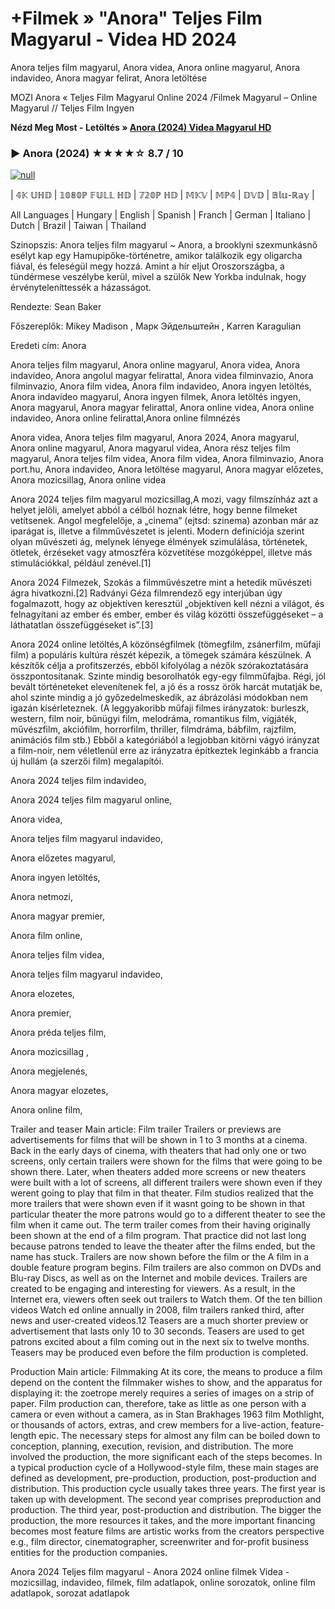 # +Filmek » "Anora" Teljes Film Magyarul - Videa HD 2024
Anora teljes film magyarul, Anora videa, Anora online magyarul, Anora indavideo, Anora magyar felirat, Anora letöltése

MOZI Anora « Teljes Film Magyarul Online 2024 /Filmek Magyarul – Online Magyarul // Teljes Film Ingyen

**Nézd Meg Most - Letöltés » [Anora (2024) Videa Magyarul HD](https://t.co/ZiNcAUYSew)**

### ▶️ Anora (2024) ★★★★☆ 8.7 / 10

[![null](https://static.wixstatic.com/media/855a25_043b5abeb4ae4d35ac003198e7fe56ed~mv2.gif)](https://t.co/ZiNcAUYSew)

| 𝟜𝕂 𝕌ℍ𝔻 | 𝟙𝟘𝟠𝟘ℙ 𝔽𝕌𝕃𝕃 ℍ𝔻 | 𝟟𝟚𝟘ℙ ℍ𝔻 | 𝕄𝕂𝕍 | 𝕄ℙ𝟜 | 𝔻𝕍𝔻 | 𝔹𝕝𝕦-ℝ𝕒𝕪 |

All Languages | Hungary | English | Spanish | Franch | German | Italiano | Dutch | Brazil | Taiwan | Thailand

Szinopszis: Anora teljes film magyarul ~ Anora, a brooklyni szexmunkásnő esélyt kap egy Hamupipőke-történetre, amikor találkozik egy oligarcha fiával, és feleségül megy hozzá. Amint a hír eljut Oroszországba, a tündérmese veszélybe kerül, mivel a szülők New Yorkba indulnak, hogy érvényteleníttessék a házasságot.

Rendezte: Sean Baker

Főszereplők: Mikey Madison , Марк Эйдельштейн , Karren Karagulian

Eredeti cím: Anora

Anora teljes film magyarul, Anora online magyarul, Anora videa, Anora indavideo, Anora angolul magyar felirattal, Anora videa filminvazio, Anora filminvazio, Anora film videa, Anora film indavideo, Anora ingyen letöltés, Anora indavideo magyarul, Anora ingyen filmek, Anora letöltés ingyen, Anora magyarul, Anora magyar felirattal, Anora online videa, Anora online indavideo, Anora online felirattal,Anora online filmnézés

Anora videa, Anora teljes film magyarul, Anora 2024, Anora magyarul, Anora online magyarul, Anora magyarul videa, Anora rész teljes film magyarul, Anora teljes film videa, Anora film videa, Anora filminvazio, Anora port.hu, Anora indavideo, Anora letöltése magyarul, Anora magyar előzetes, Anora mozicsillag, Anora online videa

Anora 2024 teljes film magyarul mozicsillag,A mozi, vagy filmszínház azt a helyet jelöli, amelyet abból a célból hoznak létre, hogy benne filmeket vetítsenek. Angol megfelelője, a „cinema” (ejtsd: szinema) azonban már az iparágat is, illetve a filmművészetet is jelenti. Modern definíciója szerint olyan művészeti ág, melynek lényege élmények szimulálása, történetek, ötletek, érzéseket vagy atmoszféra közvetítése mozgóképpel, illetve más stimulációkkal, például zenével.[1]
 
Anora 2024 Filmezek, Szokás a filmművészetre mint a hetedik művészeti ágra hivatkozni.[2] Radványi Géza filmrendező egy interjúban úgy fogalmazott, hogy az objektíven keresztül „objektíven kell nézni a világot, és felnagyítani az ember és ember, ember és világ közötti összefüggéseket – a láthatatlan összefüggéseket is”.[3]

Anora 2024 online letöltés,A közönségfilmek (tömegfilm, zsánerfilm, műfaji film) a populáris kultúra részét képezik, a tömegek számára készülnek. A készítők célja a profitszerzés, ebből kifolyólag a nézők szórakoztatására összpontosítanak. Szinte mindig besorolhatók egy-egy filmműfajba. Régi, jól bevált történeteket elevenítenek fel, a jó és a rossz örök harcát mutatják be, ahol szinte mindig a jó győzedelmeskedik, az ábrázolási módokban nem igazán kísérleteznek. (A leggyakoribb műfaji filmes irányzatok: burleszk, western, film noir, bűnügyi film, melodráma, romantikus film, vígjáték, művészfilm, akciófilm, horrorfilm, thriller, filmdráma, bábfilm, rajzfilm, animációs film stb.) Ebből a kategóriából a legjobban kitörni vágyó irányzat a film-noir, nem véletlenül erre az irányzatra építkeztek leginkább a francia új hullám (a szerzői film) megalapítói.

Anora 2024 teljes film indavideo,

Anora 2024 teljes film magyarul online,

Anora videa,

Anora teljes film magyarul indavideo,

Anora előzetes magyarul,

Anora ingyen letöltés,

Anora netmozi,

Anora magyar premier,

Anora film online,

Anora teljes film videa,

Anora teljes film magyarul indavideo,

Anora elozetes,

Anora premier,

Anora préda teljes film,

Anora mozicsillag ,

Anora megjelenés,

Anora magyar elozetes,

Anora online film,

Trailer and teaser Main article: Film trailer Trailers or previews are advertisements for films that will be shown in 1 to 3 months at a cinema. Back in the early days of cinema, with theaters that had only one or two screens, only certain trailers were shown for the films that were going to be shown there. Later, when theaters added more screens or new theaters were built with a lot of screens, all different trailers were shown even if they werent going to play that film in that theater. Film studios realized that the more trailers that were shown even if it wasnt going to be shown in that particular theater the more patrons would go to a different theater to see the film when it came out. The term trailer comes from their having originally been shown at the end of a film program. That practice did not last long because patrons tended to leave the theater after the films ended, but the name has stuck. Trailers are now shown before the film or the A film in a double feature program begins. Film trailers are also common on DVDs and Blu-ray Discs, as well as on the Internet and mobile devices. Trailers are created to be engaging and interesting for viewers. As a result, in the Internet era, viewers often seek out trailers to Watch them. Of the ten billion videos Watch ed online annually in 2008, film trailers ranked third, after news and user-created videos.12 Teasers are a much shorter preview or advertisement that lasts only 10 to 30 seconds. Teasers are used to get patrons excited about a film coming out in the next six to twelve months. Teasers may be produced even before the film production is completed.

Production Main article: Filmmaking At its core, the means to produce a film depend on the content the filmmaker wishes to show, and the apparatus for displaying it: the zoetrope merely requires a series of images on a strip of paper. Film production can, therefore, take as little as one person with a camera or even without a camera, as in Stan Brakhages 1963 film Mothlight, or thousands of actors, extras, and crew members for a live-action, feature-length epic. The necessary steps for almost any film can be boiled down to conception, planning, execution, revision, and distribution. The more involved the production, the more significant each of the steps becomes. In a typical production cycle of a Hollywood-style film, these main stages are defined as development, pre-production, production, post-production and distribution. This production cycle usually takes three years. The first year is taken up with development. The second year comprises preproduction and production. The third year, post-production and distribution. The bigger the production, the more resources it takes, and the more important financing becomes most feature films are artistic works from the creators perspective e.g., film director, cinematographer, screenwriter and for-profit business entities for the production companies.

Anora 2024 Teljes film magyarul - Anora 2024 online filmek Videa - mozicsillag, indavideo, filmek, film adatlapok, online sorozatok, online film adatlapok, sorozat adatlapok
